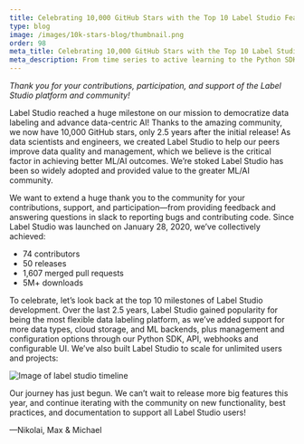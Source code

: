 ```yaml
---
title: Celebrating 10,000 GitHub Stars with the Top 10 Label Studio Features
type: blog
image: /images/10k-stars-blog/thumbnail.png
order: 98
meta_title: Celebrating 10,000 GitHub Stars with the Top 10 Label Studio Features
meta_description: From time series to active learning to the Python SDK, check out the top 10 features on the path to 10,000 GitHub stars and growing!
---
```


*Thank you for your contributions, participation, and support of the Label Studio platform and community!*

Label Studio reached a huge milestone on our mission to democratize data labeling and advance data-centric AI!  Thanks to the amazing community, we now have 10,000 GitHub stars, only 2.5 years after the initial release! As data scientists and engineers, we created Label Studio to help our peers improve data quality and management, which we believe is the critical factor in achieving better ML/AI outcomes. We’re stoked Label Studio has been so widely adopted and provided value to the greater ML/AI community.

We want to extend a huge thank you to the community for your contributions, support, and participation—from providing feedback and answering questions in slack to reporting bugs and contributing code. Since Label Studio was launched on January 28, 2020, we’ve collectively achieved:
- 74 contributors
- 50 releases
- 1,607 merged pull requests
- 5M+ downloads

To celebrate, let’s look back at the top 10 milestones of Label Studio development. Over the last 2.5 years, Label Studio gained popularity for being the most flexible data labeling platform, as we’ve added support for more data types, cloud storage, and ML backends, plus management and configuration options through our Python SDK, API, webhooks and configurable UI. We’ve also built Label Studio to scale for unlimited users and projects:
<br>

<img src="/images/10k-stars-blog/blog-timeline.png" alt="Image of label studio timeline" class="gif-border" />

Our journey has just begun. We can’t wait to release more big features this year, and continue iterating with the community on new functionality, best practices, and documentation to support all Label Studio users!

—Nikolai, Max & Michael